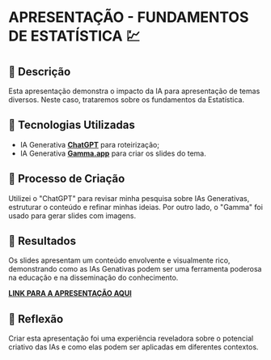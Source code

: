 # APRESENTAÇÃO - FUNDAMENTOS DE ESTATÍSTICA 💹

## 📒 Descrição
Esta apresentação demonstra o impacto da IA para apresentação de temas diversos. Neste caso, trataremos sobre os fundamentos da Estatística.

## 🤖 Tecnologias Utilizadas
- IA Generativa **[ChatGPT](https://chat.openai.com)** para roteirização;
- IA Generativa **[Gamma.app](https://https://gamma.app/)** para criar os slides do tema.

## 🧐 Processo de Criação
Utilizei o "ChatGPT" para revisar minha pesquisa sobre IAs Generativas, estruturar o conteúdo e refinar minhas ideias. Por outro lado, o "Gamma" foi usado para gerar slides com imagens.

## 🚀 Resultados
Os slides apresentam um conteúdo envolvente e visualmente rico, demonstrando como as IAs Genativas podem ser uma ferramenta poderosa na educação e na disseminação do conhecimento.

**[LINK PARA A APRESENTAÇÃO AQUI](https://gamma.app/docs/vzrszhcb2wjwkgw?token=&following_id=fuxmj6ekirhcp14&follow_on_start=true)**

## 💭 Reflexão
Criar esta apresentação foi uma experiência reveladora sobre o potencial criativo das IAs e como elas podem ser aplicadas em diferentes contextos.
